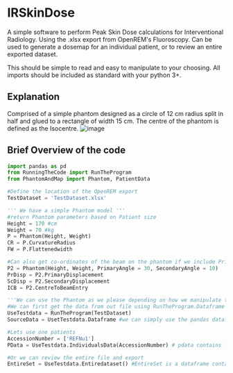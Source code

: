 # IRSkinDose
A simple software to perform Peak Skin Dose calculations for Interventional Radiology. Using the .xlsx export from OpenREM's Fluoroscopy.
Can be used to generate a dosemap for an individual patient, or to review an entire exported dataset.

This should be simple to read and easy to manipulate to your choosing. All imports should be included as standard with your python 3+. 

## Explanation
Comprised of a simple phantom designed as a circle of 12 cm radius split in half and glued to a rectangle of width 15 cm. 
The centre of the phantom is defined as the Isocentre.
![image](https://github.com/WilsoncwRCH/IRSkinDose/assets/144329591/ce5ce95a-37be-4043-9671-cf31709f5c4a)

## Brief Overview of the code
```python
import pandas as pd
from RunningTheCode import RunTheProgram
from PhantomAndMap import Phantom, PatientData

#Define the location of the OpenREM export
TestDataset = 'TestDataset.xlsx'

''' We have a simple Phantom model '''
#return Phantom parameters based on Patient size
Height = 170 #cm
Weight = 70 #kg
P = Phantom(Height, Weight)
CR = P.CurvatureRadius
FW = P.Flattenedwidth

#Can also get co-ordinates of the beam on the phantom if we include Primary and Secondary Angles
P2 = Phantom(Height, Weight, PrimaryAngle = 30, SecondaryAngle = 10)
PrDisp = P2.PrimaryDisplacement
ScDisp = P2.SecondaryDisplacement
ICB = P2.CentreToBeamEntry

'''We can use the Phantom as we please depending on how we manipulate the dataset'''
#We can first get the data from out file using RunTheProgram.Dataframe
UseTestdata = RunTheProgram(TestDataset)
SourceData = UsetTestdata.Dataframe #we can simply use the pandas dataframe on the phantom, or this is mostlly done for you.

#Lets use one patients
AccessionNumber = ['REFNu1']
PData = UseTestdata.IndividualsData(AccessionNumber) # pdata contains loads of information about the patient.

#Or we can review the entire file and export 
EntireSet = UseTestdata.Entiredataset() #EntireSet is a dataframe containing PSD estimates for every accession in the book
```





  
